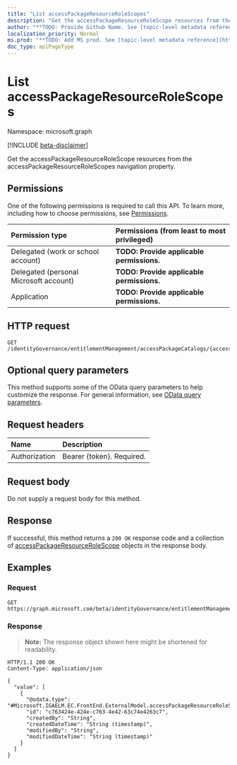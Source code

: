 ```yaml
---
title: "List accessPackageResourceRoleScopes"
description: "Get the accessPackageResourceRoleScope resources from the accessPackageResourceRoleScopes navigation property."
author: "**TODO: Provide Github Name. See [topic-level metadata reference](https://msgo.azurewebsites.net/add/document/guidelines/metadata.html#topic-level-metadata)**"
localization_priority: Normal
ms.prod: "**TODO: Add MS prod. See [topic-level metadata reference](https://msgo.azurewebsites.net/add/document/guidelines/metadata.html#topic-level-metadata)**"
doc_type: apiPageType
---
```


# List accessPackageResourceRoleScopes
Namespace: microsoft.graph

[!INCLUDE [beta-disclaimer](../../includes/beta-disclaimer.md)]

Get the accessPackageResourceRoleScope resources from the accessPackageResourceRoleScopes navigation property.

## Permissions
One of the following permissions is required to call this API. To learn more, including how to choose permissions, see [Permissions](/graph/permissions-reference).

|Permission type|Permissions (from least to most privileged)|
|:---|:---|
|Delegated (work or school account)|**TODO: Provide applicable permissions.**|
|Delegated (personal Microsoft account)|**TODO: Provide applicable permissions.**|
|Application|**TODO: Provide applicable permissions.**|

## HTTP request

<!-- {
  "blockType": "ignored"
}
-->
``` http
GET /identityGovernance/entitlementManagement/accessPackageCatalogs/{accessPackageCatalogId}/accessPackages/{accessPackageId}/accessPackageResourceRoleScopes
```

## Optional query parameters
This method supports some of the OData query parameters to help customize the response. For general information, see [OData query parameters](/graph/query-parameters).

## Request headers
|Name|Description|
|:---|:---|
|Authorization|Bearer {token}. Required.|

## Request body
Do not supply a request body for this method.

## Response

If successful, this method returns a `200 OK` response code and a collection of [accessPackageResourceRoleScope](../resources/accesspackageresourcerolescope.md) objects in the response body.

## Examples

### Request
<!-- {
  "blockType": "request",
  "name": "list_accesspackageresourcerolescope"
}
-->
``` http
GET https://graph.microsoft.com/beta/identityGovernance/entitlementManagement/accessPackageCatalogs/{accessPackageCatalogId}/accessPackages/{accessPackageId}/accessPackageResourceRoleScopes
```


### Response
>**Note:** The response object shown here might be shortened for readability.
<!-- {
  "blockType": "response",
  "truncated": true,
  "@odata.type": "Collection(Microsoft.IGAELM.EC.FrontEnd.ExternalModel.accessPackageResourceRoleScope)"
}
-->
``` http
HTTP/1.1 200 OK
Content-Type: application/json

{
  "value": [
    {
      "@odata.type": "#Microsoft.IGAELM.EC.FrontEnd.ExternalModel.accessPackageResourceRoleScope",
      "id": "c763424e-424e-c763-4e42-63c74e4263c7",
      "createdBy": "String",
      "createdDateTime": "String (timestamp)",
      "modifiedBy": "String",
      "modifiedDateTime": "String (timestamp)"
    }
  ]
}
```

